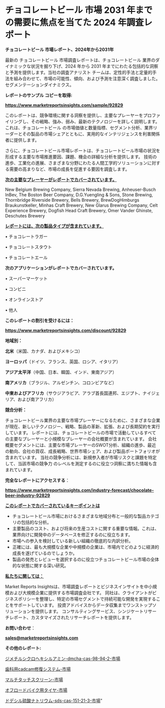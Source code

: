 # チョコレートビール 市場 2031 年までの需要に焦点を当てた 2024 年調査レポート

<strong>チョコレートビール 市場レポート、2024年から2031年</strong>

最新の チョコレートビール 市場調査レポートは、チョコレートビール 業界のダイナミックな状況を掘り下げ、2024 年から 2031 年までにわたる包括的な洞察と予測を提供します。当社の調査アナリスト チームは、定性的手法と定量的手法を組み合わせて、市場の可能性、傾向、および予測を注意深く調査しました。 セグメンテーションダイナミクス。



<strong>レポートのサンプル コピーを取得:</strong> <a href=https://www.marketreportsinsights.com/sample/92829>

<strong><u>https://www.marketreportsinsights.com/sample/92829</u></strong></a>

このレポートは、競争環境に関する洞察を提供し、主要なプレーヤーをプロファイリングし、その戦略、強み、弱み、最新のテクノロジーを詳しく説明します。 これは、チョコレートビール の市場価値と数量指標、セグメント分析、業界リーダーとその製品の市場シェアとともに、実用的なインテリジェンスを利害関係者に提供します。

さらに、チョコレートビール市場レポートは、チョコレートビール市場の状況を形成する主要な市場推進要因、課題、機会の詳細な分析を提供します。 技術の進歩、工業化の進展、さまざまな分野にわたる人間工学的ソリューションに対する需要の高まりなど、市場の成長を促進する要因を調査します。



<strong><u>次の主要なプレーヤーがレポートでカバーされています。</u></strong>

New Belgium Brewing Company, Sierra Nevada Brewing, Anheuser-Busch InBev, The Boston Beer Company, D.G.Yuengling & Sons, Stone Brewing, Thornbridge Riverside Brewery, Bells Brewery, BrewDogHimburgs Braukunstkeller, Minhas Craft Brewery, New Glarus Brewing Company, Celt Experience Brewery, Dogfish Head Craft Brewery, Omer Vander Ghinste, Deschutes Brewery



<strong><u><b>レポートには、次の製品タイプが含まれています。</b></u></strong>

• チョコレートラガー

• チョコレートスタウト

• チョコレートエール



<strong><b>次のアプリケーションがレポートでカバーされています。</b></strong>

• スーパーマーケット

• コンビニ

• オンラインストア

• 他人



<strong><b>このレポートの割引を受けるには：</b></strong><a href=https://www.marketreportsinsights.com/discount/92829>

<strong><u>https://www.marketreportsinsights.com/discount/92829</u></strong></a>



<strong>地域別：</strong>



<strong>北米</strong>（米国、カナダ、およびメキシコ）



<strong>ヨーロッパ</strong>（ドイツ、フランス、英国、ロシア、イタリア）



<strong>アジア太平洋</strong>（中国、日本、韓国、インド、東南アジア）



<strong>南アメリカ</strong>（ブラジル、アルゼンチン、コロンビアなど）



<strong>中東およびアフリカ</strong>（サウジアラビア、アラブ首長国連邦、エジプト、ナイジェリア、および南アフリカ）



<strong>競合分析：</strong>

チョコレートビール業界の主要な市場プレーヤーになるために、さまざまな企業が現在、新しいテクノロジー、戦略、製品の革新、拡張、および長期契約を実行しています。 レポートには、チョコレートビールの市場で活動しているすべての主要なプレーヤーと小規模なプレーヤーの会社概要が含まれています。 会社概要セグメントには、主要な市場プレーヤーのSWOT分析、組織の進歩、最近の動向、会社の買収、成長戦略、世界市場シェア、および製品ポートフォリオが含まれています。 当社の競争分析には、新規参入者が市場リスクと課題を特定して、当該市場の競争力 のレベルを測定するのに役立つ洞察に満ちた情報も含まれています。



<strong>完全なレポートにアクセスする</strong>：

<a href=https://www.marketreportsinsights.com/industry-forecast/chocolate-beer-industry-92829>

<strong><u>https://www.marketreportsinsights.com/industry-forecast/chocolate-beer-industry-92829</u></strong></a>



<strong><u><b>このレポートでカバーされているキーポイントは</b></u></strong>
<ul>
  <li>チョコレートビール市場におけるさまざまな地域分布と一般的な製品カテゴリの包括的な分析。</li>
  <li>主要製品のコスト、および将来の生産コストに関する重要な情報。これは、業界向けに開発中のデータベースを修正するのに役立ちます。</li>
  <li>市場への参入を検討している新しい組織の徹底的な内訳分析。</li>
  <li>正確には、最も大規模な企業や中規模の企業は、市場内でどのように経済的成長を遂げているのでしょうか。</li>
  <li>製品の発売とレビューを選択するのに役立つチョコレートビール市場の全体的な状態に関する深い研究。</li>
</ul>


<strong><u><b>私たちに関しては：</b></u></strong>

Market Reports Insightsは、市場調査レポートとビジネスインサイトを中小規模および大規模企業に提供する市場調査会社です。 同社は、クライアントがビジネスポリシーを整理し、特定の市場セグメントで持続可能な開発を実現することをサポートしています。 投資アドバイスからデータ収集までワンストップソリューションを提供します。 コンサルティングサービス、シンジケートリサーチレポート、カスタマイズされたリサーチレポートを提供します。



<strong><b>お問い合わせ</b></strong>：

<a href=mailto:sales@marketreportsinsights.com>

<strong><u>sales@marketreportsinsights.com</u></strong></a>



<strong>その他のレポート:</strong>

<a href=https://www.linkedin.com/pulse/ジメチルシクロヘキシルアミン-dmcha-cas-98-94-2-市場-zjvcf/>ジメチルシクロヘキシルアミン-dmcha-cas-98-94-2-市場</a>

<a href=https://www.linkedin.com/pulse/歯科用cadcam修復システム-市場-2023-swot-分析と最新イノベーション-ykdpf/>歯科用cadcam修復システム-市場</a>

<a href=https://www.linkedin.com/pulse/マルチタッチスクリーン-市場-2023-競争分析と事業成長-2030-pr-news-hub-juxxf/>マルチタッチスクリーン-市場</a>

<a href=https://www.linkedin.com/pulse/オフロードバイク用タイヤ-市場-2023-総合分析と事業成長戦略-2030-ovm0f/>オフロードバイク用タイヤ-市場</a>

<a href=https://www.linkedin.com/pulse/ドデシル硫酸ナトリウム-sds-cas-151-21-3-市場-2023-oh33f/>ドデシル硫酸ナトリウム-sds-cas-151-21-3-市場</a>"
